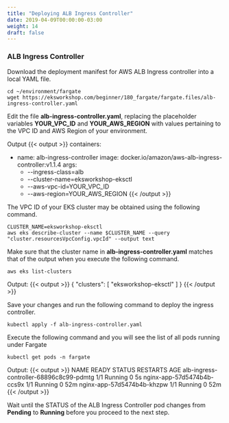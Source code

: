 ```yaml
---
title: "Deploying ALB Ingress Controller"
date: 2019-04-09T00:00:00-03:00
weight: 14
draft: false
---
```


### ALB Ingress Controller
Download the deployment manifest for AWS ALB Ingress controller into a local YAML file.
```
cd ~/environment/fargate
wget https://eksworkshop.com/beginner/180_fargate/fargate.files/alb-ingress-controller.yaml
```

Edit the file <b>alb-ingress-controller.yaml</b>, replacing the placeholder variables <b>YOUR_VPC_ID</b> and <b>YOUR_AWS_REGION</b> with values pertaining to the VPC ID and AWS Region of your environment.

Output
{{< output >}}
containers:
- name: alb-ingress-controller
  image: docker.io/amazon/aws-alb-ingress-controller:v1.1.4
  args:
  - --ingress-class=alb
  - --cluster-name=eksworkshop-eksctl
  - --aws-vpc-id=YOUR_VPC_ID
  - --aws-region=YOUR_AWS_REGION
{{< /output >}}

The VPC ID of your EKS cluster may be obtained using the following command.
```
CLUSTER_NAME=eksworkshop-eksctl
aws eks describe-cluster --name $CLUSTER_NAME --query "cluster.resourcesVpcConfig.vpcId" --output text
```
Make sure that the cluster name in <b>alb-ingress-controller.yaml</b> matches that of the output when you execute the following command.
```
aws eks list-clusters
```
Output:
{{< output >}}
{
    "clusters": [
        "eksworkshop-eksctl"
    ]
}
{{< /output >}}


Save your changes and run the following command to deploy the ingress controller.
```
kubectl apply -f alb-ingress-controller.yaml
```

Execute the following command and you will see the list of all pods running under Fargate
```
kubectl get pods -n fargate
```

Output:
{{< output >}}
NAME                                      READY   STATUS    RESTARTS   AGE
alb-ingress-controller-68896c8c99-pdmtg   1/1     Running   0          5s
nginx-app-57d5474b4b-ccs9x                1/1     Running   0          52m
nginx-app-57d5474b4b-khzpw                1/1     Running   0          52m
{{< /output >}}

Wait until the STATUS of the ALB Ingress Controller pod changes from **Pending** to **Running** before you proceed to the next step.